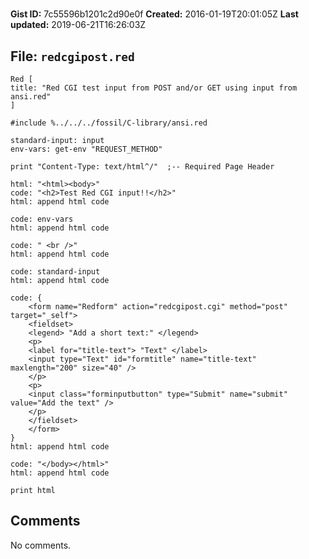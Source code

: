 # 

**Gist ID:** 7c55596b1201c2d90e0f
**Created:** 2016-01-19T20:01:05Z
**Last updated:** 2019-06-21T16:26:03Z

## File: `redcgipost.red`

```Red
Red [
title: "Red CGI test input from POST and/or GET using input from ansi.red"
]

#include %../../../fossil/C-library/ansi.red

standard-input: input
env-vars: get-env "REQUEST_METHOD"

print "Content-Type: text/html^/"  ;-- Required Page Header

html: "<html><body>"
code: "<h2>Test Red CGI input!!</h2>"
html: append html code

code: env-vars
html: append html code

code: " <br />"
html: append html code

code: standard-input
html: append html code

code: {
    <form name="Redform" action="redcgipost.cgi" method="post" target="_self">
    <fieldset>
    <legend> "Add a short text:" </legend>
    <p>
    <label for="title-text"> "Text" </label>
    <input type="Text" id="formtitle" name="title-text" maxlength="200" size="40" /> 
    </p>
    <p>
    <input class="forminputbutton" type="Submit" name="submit" value="Add the text" />
    </p>
    </fieldset>
    </form>
}
html: append html code

code: "</body></html>"
html: append html code

print html

```

## Comments

No comments.
